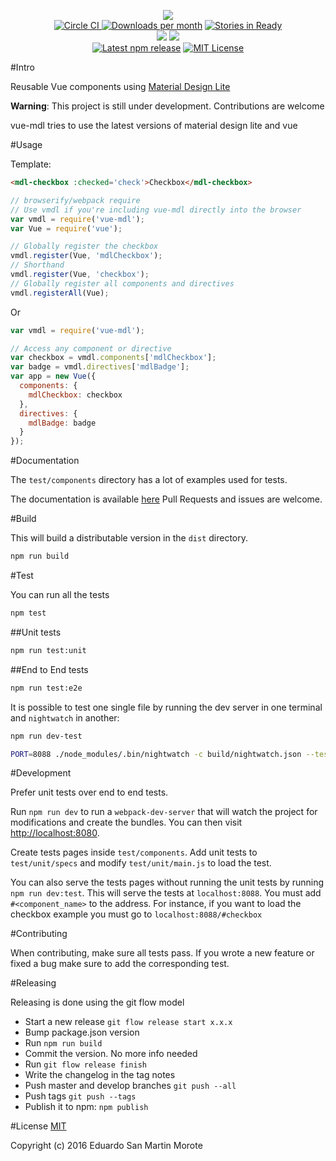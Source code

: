 <p align="center">
  <img src="logo.png"/>
  <br/>
  <a href="https://circleci.com/gh/posva/vue-mdl">
    <img alt="Circle CI" src="https://circleci.com/gh/posva/vue-mdl.svg?style=svg" />
  </a>
  <a href="https://www.npmjs.com/package/vue-mdl"><img src="https://img.shields.io/npm/dm/vue-mdl.svg" alt="Downloads per month"></a>
  <a href="http://waffle.io/posva/vue-mdl"><img src="https://badge.waffle.io/posva/vue-mdl.svg?label=ready&title=Ready" alt="Stories in Ready"></a>
  <br>
  <a href="https://david-dm.org/posva/vue-mdl#info=devDependencies" title="devDependency status"><img src="https://david-dm.org/posva/vue-mdl/dev-status.svg"/></a>
  <a href="https://david-dm.org/posva/vue-mdl#info=peerDependencies" title="peerDependency status"><img src="https://david-dm.org/posva/vue-mdl/peer-status.svg"/></a>
  <br>
  <a href="https://www.npmjs.com/package/vue-mdl"><img src="https://img.shields.io/npm/v/vue-mdl.svg" alt="Latest npm release"></a>
  <a href="https://github.com/posva/vue-mdl/blob/develop/LICENSE"><img src="https://img.shields.io/github/license/mashape/apistatus.svg" alt="MIT License"></a>
</p>

#Intro

Reusable Vue components using [Material Design Lite](https://github.com/google/material-design-lite)

__Warning__: This project is still under development. Contributions are welcome

vue-mdl tries to use the latest versions of material design lite and vue

#Usage

Template:
```html
<mdl-checkbox :checked='check'>Checkbox</mdl-checkbox>
```

```javascript
// browserify/webpack require
// Use vmdl if you're including vue-mdl directly into the browser
var vmdl = require('vue-mdl');
var Vue = require('vue');

// Globally register the checkbox
vmdl.register(Vue, 'mdlCheckbox');
// Shorthand
vmdl.register(Vue, 'checkbox');
// Globally register all components and directives
vmdl.registerAll(Vue);
```
Or
```javascript
var vmdl = require('vue-mdl');

// Access any component or directive
var checkbox = vmdl.components['mdlCheckbox'];
var badge = vmdl.directives['mdlBadge'];
var app = new Vue({
  components: {
    mdlCheckbox: checkbox
  },
  directives: {
    mdlBadge: badge
  }
});
```



#Documentation

The `test/components` directory has a lot of examples used for tests.

The documentation is available [here](http://posva.net/vue-mdl)
Pull Requests and issues are welcome.

#Build

This will build a distributable version in the `dist` directory.
```bash
npm run build
```

#Test

You can run all the tests
```bash
npm test
```

##Unit tests
```bash
npm run test:unit
```

##End to End tests
```bash
npm run test:e2e
```

It is possible to test one single file by running the dev server in one terminal
and `nightwatch` in another:
```bash
npm run dev-test
```

```bash
PORT=8088 ./node_modules/.bin/nightwatch -c build/nightwatch.json --test test/e2e/checkbox.js
```

#Development

Prefer unit tests over end to end tests.

Run `npm run dev` to run a `webpack-dev-server` that will watch the project
for modifications and create the bundles. You can then visit
[http://localhost:8080](http://localhost:8080).

Create tests pages inside `test/components`. Add unit tests to `test/unit/specs`
and modify `test/unit/main.js` to load the test.

You can also serve the tests pages without running the unit tests by running
`npm run dev:test`.
This will serve the tests at `localhost:8088`.
You must add `#<component_name>` to the address. For instance, if you want to
load the checkbox example you must go to `localhost:8088/#checkbox`

#Contributing

When contributing, make sure all tests pass.
If you wrote a new feature or fixed a bug make sure to add the corresponding test.

#Releasing

Releasing is done using the git flow model

- Start a new release `git flow release start x.x.x`
- Bump package.json version
- Run `npm run build`
- Commit the version. No more info needed
- Run `git flow release finish`
- Write the changelog in the tag notes
- Push master and develop branches `git push --all`
- Push tags `git push --tags`
- Publish it to npm: `npm publish`

#License
[MIT](http://opensource.org/licenses/MIT)

Copyright (c) 2016 Eduardo San Martin Morote
